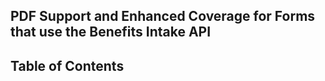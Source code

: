 ## PDF Support and Enhanced Coverage for Forms that use the Benefits Intake API

## Table of Contents 

## 
